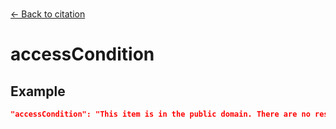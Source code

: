 ---
---

<br>

[← Back to citation](./citation.html) 

# accessCondition

<template>
    <div v-if="this.citation.accessCondition" id = "container">
      <p class="larger-text">{{this.citation.accessCondition.description}}</p>
      <p >Expected Type: <strong>{{this.citation.accessCondition.type}}</strong></p>
    </div>
</template>

<script>
import axios from 'axios'


export default {

    data() {
        return {
          schema: [],
          citation: [],
          endpoints: [],
          filterTagging: [],
          documentationHealth: [],
          relatedResources: [],
          peopleLifecycle: [],
        }
    },
    methods: {
        whatsUp(){
          console.log(this.citation)
        }
    },
    computed: {
        data() {
            return this.$page.frontmatter
        }
    },
    created() {
        //returns a promise
        axios.get("https://raw.githubusercontent.com/bplmaps/data-description-schema/master/schema.json")
            .then(response => {
                this.schema = response.data.properties
                this.citation = response.data.properties.citation.properties
                this.endpoints = response.data.properties.endpoints
                this.filterTagging = response.data.properties.filterTagging.properties
                this.documentationHealth = response.data.properties.documentationHealth.properties
                this.relatedResources = response.data.properties.relatedResources.properties
                this.peopleLifecycle = response.data.properties.peopleLifecycle.properties
            }).catch(err => {
                console.log(err)
            })
    }
}
</script>

<style lang="stylus">

table#property-table
  width:100%

p.larger-text
  font-size 120%

</style>

## Example 

``` json
"accessCondition": "This item is in the public domain. There are no restrictions on use."
```